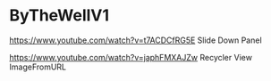# ByTheWellV1

https://www.youtube.com/watch?v=t7ACDCfRG5E Slide Down Panel

https://www.youtube.com/watch?v=japhFMXAJZw Recycler View ImageFromURL
